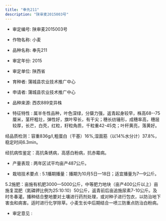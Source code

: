 ```yaml
---
title: "奉先211"
description: "陕审麦2015003号"
---
```

* 审定编号:  陕审麦2015003号

*  作物名称:  小麦

*  品种名称:  奉先211

*  审定年份:  2015

*  审定单位:  陕西省

* 育种者:  蒲城县农业技术推广中心

*  申请者:  蒲城县农业技术推广中心

*  品种来源:  西农889变异株

*  特征特性 : 
属半冬性品种，叶色深绿，分蘖力强，返青起身较早，株高68--75厘米，茎秆粗壮，弹性好，旗叶窄长，有干尖；穗长纺锤形，成穗率高，穗层较厚，长芒，白壳，红粒，籽粒角质，千粒重42-45克；叶秆黄亮，落黄好。
经品质检测：容重836g/l,粗蛋白（干基）16%,湿面筋（以14%水分计）37.8%，稳定时间6.3min。
经抗病性鉴定：高抗条锈病，高感白粉病，抗赤霉病。

 
*  产量表现 : 
两年区试平均亩产487公斤。

*  栽培技术要点 : 
5.1播期播量：播期为10月5日—18日；适宜播量为7—9公斤。
5.2施肥：亩施有机肥3000—5000公斤，中等肥力地块（亩产400公斤以上）亩施复混肥（氮磷钾比例为25:10:10）50公斤，返青前后亩追施尿素7-10公斤。及时冬春灌。播种结合整地要对土壤进行药剂处理，或对种子进行包衣，以防治地下害虫和病害。适时进行化学除草。小麦生长中后期结合一喷三防重点防治白粉病。


*  审定意见 : 

